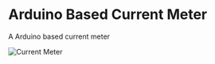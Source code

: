 # Arduino Based Current Meter #

A Arduino based current meter

![Current Meter](https://raw.githubusercontent.com/andrejrcarvalho/current_meter/main/pictures/IMG_20210220_103149.jpg)
